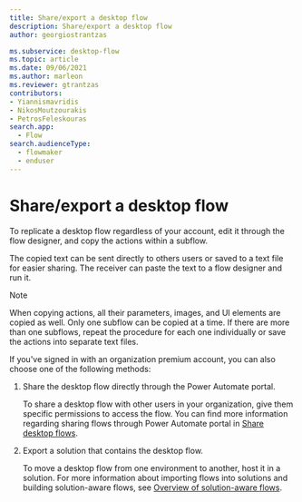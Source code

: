 ```yaml
---
title: Share/export a desktop flow
description: Share/export a desktop flow
author: georgiostrantzas

ms.subservice: desktop-flow
ms.topic: article
ms.date: 09/06/2021
ms.author: marleon
ms.reviewer: gtrantzas
contributors:
- Yiannismavridis
- NikosMoutzourakis
- PetrosFeleskouras
search.app: 
  - Flow
search.audienceType: 
  - flowmaker
  - enduser
---
```


# Share/export a desktop flow

To replicate a desktop flow regardless of your account, edit it through the flow designer, and copy the actions within a subflow.

The copied text can be sent directly to others users or saved to a text file for easier sharing. The receiver can paste the text to a flow designer and run it. 

> [!NOTE]
> When copying actions, all their parameters, images, and UI elements are copied as well. Only one subflow can be copied at a time. If there are more than one subflows, repeat the procedure for each one individually or save the actions into separate text files.

If you've signed in with an organization premium account, you can also choose one of the following methods:

1. Share the desktop flow directly through the Power Automate portal.

    To share a desktop flow with other users in your organization, give them specific permissions to access the flow. You can find more information regarding sharing flows through Power Automate portal in [Share desktop flows](../manage.md#share-desktop-flows).

1. Export a solution that contains the desktop flow.

    To move a desktop flow from one environment to another, host it in a solution. For more information about importing flows into solutions and building solution-aware flows, see [Overview of solution-aware flows](../../overview-solution-flows.md).

